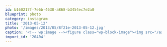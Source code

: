 ```yaml
---
id: b160217f-7e6b-4630-a868-b3454ec7e2a0
blueprint: photo
category: instagram
title: '2013-05-12'
photo: '/images/2013/05/8f21e-2013-05-12.jpg'
caption: '<!-- wp:image --><figure class="wp-block-image"><img src="/assets/images/2013/05/8f21e-2013-05-12.jpg" /></figure><!-- /wp:image --><!-- wp:paragraph --><p>Tired pup</p><!-- /wp:paragraph -->'
import_id: '20404'
---
```

